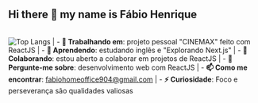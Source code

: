## Hi there 👋 my name is Fábio Henrique

<!--
**FabioHenrique023/FabioHenrique023** is a ✨ _special_ ✨ repository because its `README.md` (this file) appears on your GitHub profile.
-->

| | |
|---|---|
![Top Langs](https://github-readme-stats.vercel.app/api/top-langs/?username=FabioHenrique023&layout=compact) 
| - **🔭 Trabalhando em**: projeto pessoal "CINEMAX" feito com ReactJS
| - **🌱 Aprendendo**: estudando inglês e "Explorando Next.js"
| - **👯 Colaborando**: estou aberto a colaborar em projetos de ReactJS
| - **💬 Pergunte-me sobre**: desenvolvimento web com ReactJS
| - **📫 Como me encontrar**: fabiohomeoffice904@gmail.com
| - **⚡ Curiosidade**: Foco e perseverança são qualidades valiosas
